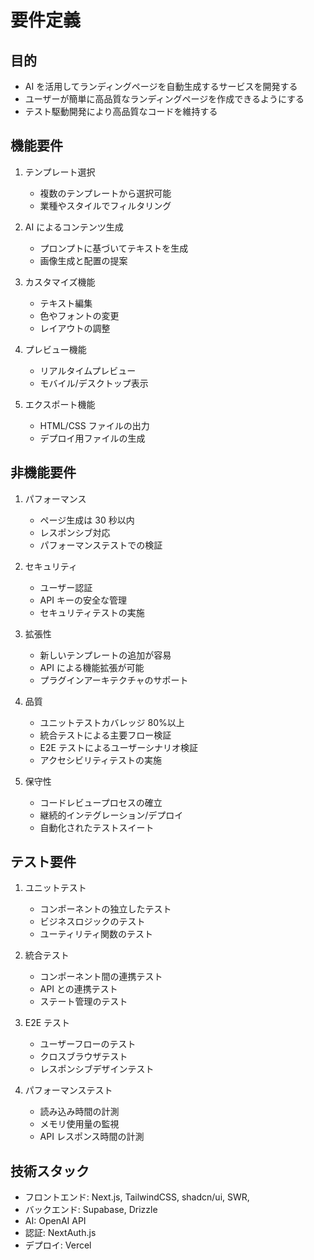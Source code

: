 # 要件定義

## 目的

- AI を活用してランディングページを自動生成するサービスを開発する
- ユーザーが簡単に高品質なランディングページを作成できるようにする
- テスト駆動開発により高品質なコードを維持する

## 機能要件

1. テンプレート選択

   - 複数のテンプレートから選択可能
   - 業種やスタイルでフィルタリング

2. AI によるコンテンツ生成

   - プロンプトに基づいてテキストを生成
   - 画像生成と配置の提案

3. カスタマイズ機能

   - テキスト編集
   - 色やフォントの変更
   - レイアウトの調整

4. プレビュー機能

   - リアルタイムプレビュー
   - モバイル/デスクトップ表示

5. エクスポート機能
   - HTML/CSS ファイルの出力
   - デプロイ用ファイルの生成

## 非機能要件

1. パフォーマンス

   - ページ生成は 30 秒以内
   - レスポンシブ対応
   - パフォーマンステストでの検証

2. セキュリティ

   - ユーザー認証
   - API キーの安全な管理
   - セキュリティテストの実施

3. 拡張性

   - 新しいテンプレートの追加が容易
   - API による機能拡張が可能
   - プラグインアーキテクチャのサポート

4. 品質

   - ユニットテストカバレッジ 80%以上
   - 統合テストによる主要フロー検証
   - E2E テストによるユーザーシナリオ検証
   - アクセシビリティテストの実施

5. 保守性
   - コードレビュープロセスの確立
   - 継続的インテグレーション/デプロイ
   - 自動化されたテストスイート

## テスト要件

1. ユニットテスト

   - コンポーネントの独立したテスト
   - ビジネスロジックのテスト
   - ユーティリティ関数のテスト

2. 統合テスト

   - コンポーネント間の連携テスト
   - API との連携テスト
   - ステート管理のテスト

3. E2E テスト

   - ユーザーフローのテスト
   - クロスブラウザテスト
   - レスポンシブデザインテスト

4. パフォーマンステスト
   - 読み込み時間の計測
   - メモリ使用量の監視
   - API レスポンス時間の計測

## 技術スタック

- フロントエンド: Next.js, TailwindCSS, shadcn/ui, SWR, 
- バックエンド: Supabase, Drizzle
- AI: OpenAI API
- 認証: NextAuth.js
- デプロイ: Vercel
